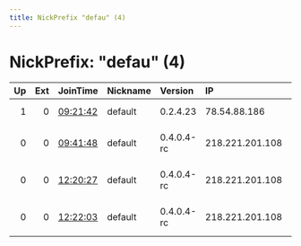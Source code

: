 ```yaml
---
title: NickPrefix "defau" (4)
---
```


# NickPrefix: "defau" (4)

|   Up |   Ext | JoinTime                                                                                            | Nickname   | Version    | IP              | AS                               | CC   |   ORp |   Dirp | OS      | Contact   |   eFamMembers |
|-----:|------:|:----------------------------------------------------------------------------------------------------|:-----------|:-----------|:----------------|:---------------------------------|:-----|------:|-------:|:--------|:----------|--------------:|
|    1 |     0 | [09:21:42](https://metrics.torproject.org/rs.html#details/9298102CC73E2F093D8B9EFF77295342EE3DA6B6) | default    | 0.2.4.23   | 78.54.88.186    | Telefonica Germany               | de   |   443 |   9030 | Windows | None      |             1 |
|    0 |     0 | [09:41:48](https://metrics.torproject.org/rs.html#details/09ED69202FE5DF86C65E49F7210AD5241273F6C3) | default    | 0.4.0.4-rc | 218.221.201.108 | So-net Entertainment Corporation | jp   | 50936 |      0 | Windows | None      |             1 |
|    0 |     0 | [12:20:27](https://metrics.torproject.org/rs.html#details/65AAF0A00952404B685EE6BED2AA436E61971B1C) | default    | 0.4.0.4-rc | 218.221.201.108 | So-net Entertainment Corporation | jp   | 50936 |      0 | Windows | None      |             1 |
|    0 |     0 | [12:22:03](https://metrics.torproject.org/rs.html#details/4B9526396928B731D3431090F5BE9D426D2E5614) | default    | 0.4.0.4-rc | 218.221.201.108 | So-net Entertainment Corporation | jp   | 50936 |      0 | Windows | None      |             1 |

